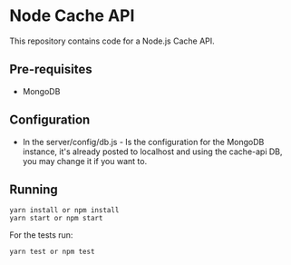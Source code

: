 # Node Cache API

This repository contains code for a Node.js Cache API.

## Pre-requisites
* MongoDB

## Configuration
* In the server/config/db.js - Is the configuration for the MongoDB instance, it's already posted to localhost and using the cache-api DB, you may change it if you want to.

## Running
    yarn install or npm install
    yarn start or npm start

For the tests run:

    yarn test or npm test
